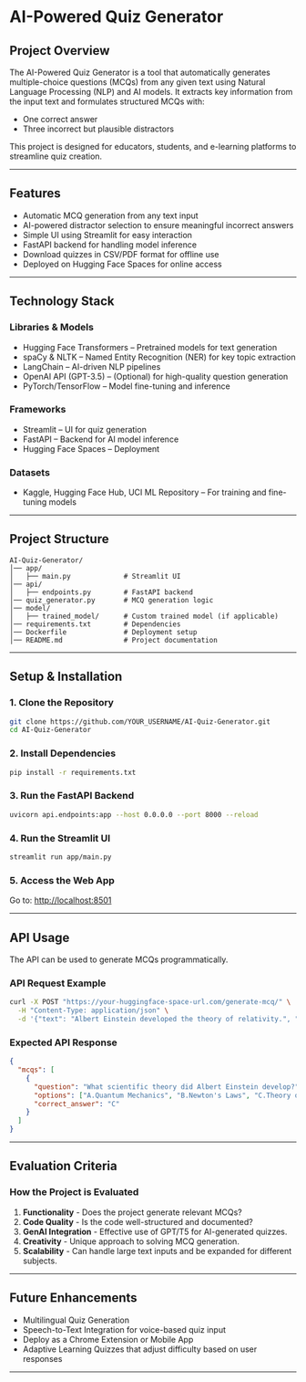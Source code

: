 
# **AI-Powered Quiz Generator**  

## **Project Overview**  
The AI-Powered Quiz Generator is a tool that automatically generates multiple-choice questions (MCQs) from any given text using Natural Language Processing (NLP) and AI models. It extracts key information from the input text and formulates structured MCQs with:  
- One correct answer  
- Three incorrect but plausible distractors  

This project is designed for educators, students, and e-learning platforms to streamline quiz creation.  

---

## **Features**  
- Automatic MCQ generation from any text input  
- AI-powered distractor selection to ensure meaningful incorrect answers  
- Simple UI using Streamlit for easy interaction  
- FastAPI backend for handling model inference  
- Download quizzes in CSV/PDF format for offline use  
- Deployed on Hugging Face Spaces for online access  

---

## **Technology Stack**  

### **Libraries & Models**  
- Hugging Face Transformers – Pretrained models for text generation  
- spaCy & NLTK – Named Entity Recognition (NER) for key topic extraction  
- LangChain – AI-driven NLP pipelines  
- OpenAI API (GPT-3.5) – (Optional) for high-quality question generation  
- PyTorch/TensorFlow – Model fine-tuning and inference  

### **Frameworks**  
- Streamlit – UI for quiz generation  
- FastAPI – Backend for AI model inference  
- Hugging Face Spaces – Deployment  

### **Datasets**  
- Kaggle, Hugging Face Hub, UCI ML Repository – For training and fine-tuning models  

---

## **Project Structure**  
```
AI-Quiz-Generator/
│── app/
│   ├── main.py             # Streamlit UI
│── api/
│   ├── endpoints.py        # FastAPI backend
│── quiz_generator.py       # MCQ generation logic
│── model/
│   ├── trained_model/      # Custom trained model (if applicable)
│── requirements.txt        # Dependencies
│── Dockerfile              # Deployment setup
│── README.md               # Project documentation
```

---

## **Setup & Installation**  

### **1. Clone the Repository**  
```bash
git clone https://github.com/YOUR_USERNAME/AI-Quiz-Generator.git
cd AI-Quiz-Generator
```

### **2. Install Dependencies**  
```bash
pip install -r requirements.txt
```

### **3. Run the FastAPI Backend**  
```bash
uvicorn api.endpoints:app --host 0.0.0.0 --port 8000 --reload
```

### **4. Run the Streamlit UI**  
```bash
streamlit run app/main.py
```

### **5. Access the Web App**  
Go to: [http://localhost:8501](http://localhost:8501)

---

## **API Usage**  
The API can be used to generate MCQs programmatically.  

### **API Request Example**  
```bash
curl -X POST "https://your-huggingface-space-url.com/generate-mcq/" \
  -H "Content-Type: application/json" \
  -d '{"text": "Albert Einstein developed the theory of relativity.", "num_questions": 5}'
```

### **Expected API Response**  
```json
{
  "mcqs": [
    {
      "question": "What scientific theory did Albert Einstein develop?",
      "options": ["A.Quantum Mechanics", "B.Newton's Laws", "C.Theory of Relativity", "D.Thermodynamics"],
      "correct_answer": "C"
    }
  ]
}
```

---

## **Evaluation Criteria**  
### **How the Project is Evaluated**  
1. **Functionality** - Does the project generate relevant MCQs?  
2. **Code Quality** - Is the code well-structured and documented?  
3. **GenAI Integration** - Effective use of GPT/T5 for AI-generated quizzes.  
4. **Creativity** - Unique approach to solving MCQ generation.  
5. **Scalability** - Can handle large text inputs and be expanded for different subjects.  

---

## **Future Enhancements**  
- Multilingual Quiz Generation  
- Speech-to-Text Integration for voice-based quiz input  
- Deploy as a Chrome Extension or Mobile App  
- Adaptive Learning Quizzes that adjust difficulty based on user responses  

---
